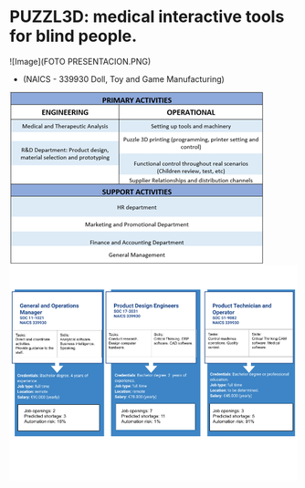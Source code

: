 # PUZZL3D: medical interactive tools for blind people.

![Image](FOTO PRESENTACION.PNG)

* (NAICS - 339930 Doll, Toy and Game Manufacturing)

![Image](Imagen3.png)
![Image](Imagejob.png)
